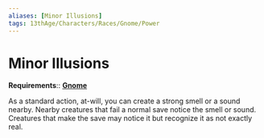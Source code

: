 ```yaml
---
aliases: [Minor Illusions]
tags: 13thAge/Characters/Races/Gnome/Power
---
```

# Minor Illusions

__Requirements__:: __[Gnome](../Gnome.md)__

As a standard action, at-will, you can create a strong smell or a sound nearby. Nearby creatures that fail a normal save notice the smell or sound. Creatures that make the save may notice it but recognize it as not exactly real.
